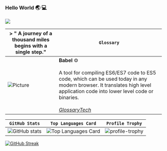 ### Hello World :earth_asia: :computer: </br></br>   ![](https://komarev.com/ghpvc/?username=ShadeOfDream&style=flat&color=blueviolet)

<!--
**ShadeOfDream/ShadeOfDream** is a ✨ _special_ ✨ repository because its `README.md` (this file) appears on your GitHub profile.

Here are some ideas to get you started:

- 🔭 I’m currently working on ...
- 🌱 I’m currently learning ...
- 👯 I’m looking to collaborate on ...
- 🤔 I’m looking for help with ...
- 💬 Ask me about ...
- 📫 How to reach me: ...
- 😄 Pronouns: ...
- ⚡ Fun fact: ...
-->
<!--GlossaryLog
1-**Components** <br/><br/> React components are small, reusable pieces of <br/>code that return a React element to be rendered<br/> to the page. <br/></br> <a href="https://reactjs.org/docs/glossary.html">_ReactJS Glossary_</a>
2-**props** ❄ <br/><br/> Props are inputs to a React component.</br> They are data passed down from a parent</br> component to a child component. <br/>Remember that props are readonly.</br></br> <a href="https://reactjs.org/docs/glossary.html">_ReactJS Glossary_</a>
3-**state** 🚗 <br/><br/> A component needs state when some data</br> associated with it changes over time. </br>For example, a Checkbox component might need</br> isChecked in its state, and a NewsFeed component</br> might want to keep track of fetchedPosts in its state.</br> </br> The most important difference between state and props</br> is that props are passed from a parent component,</br> but state is managed by the component itself.</br> A component cannot change its props,</br> but it can change its state. </br></br> <a href="https://reactjs.org/docs/glossary.html">_ReactJS Glossary_</a>-->
| > " A journey of a thousand miles begins with a single step." | `Glossary` |
|---|------------------|
|![Picture](https://images.unsplash.com/photo-1525316885-69d120cf430b?ixlib=rb-1.2.1&ixid=eyJhcHBfaWQiOjEyMDd9&auto=format&fit=crop&w=500&q=60) |**Babel** ⚙ <br/><br/> A tool for compiling ES6/ES7 code to ES5 code, which can be used today in any modern browser. It translates high level application code into lower level code or binaries. </br></br> <a href="https://glossarytech.com/terms/front_end-technologies/babel">_GlossaryTech_</a> |   



<!--![GitHub stats](https://github-readme-stats.vercel.app/api?username=ShadeOfDream&show_icons=true&theme=buefy)-->

<!--![Top Languages Card](https://github-readme-stats.vercel.app/api/top-langs/?username=ShadeOfDream&show_icons=true&theme=buefy)</br>-->

<!--![profile-trophy](https://github-profile-trophy.vercel.app/?username=ShadeOfDream&row=2&column=3&theme=flat&no-frame=true&margin-w=30") -->


| `GitHub Stats` | `Top Languages Card` | `Profile Trophy` |
| :---: | :---: | :---: |
| ![GitHub stats](https://github-readme-stats.vercel.app/api?username=ShadeOfDream&show_icons=true&theme=buefy)| ![Top Languages Card](https://github-readme-stats.vercel.app/api/top-langs/?username=ShadeOfDream&show_icons=true&theme=buefy) | ![profile-trophy](https://github-profile-trophy.vercel.app/?username=ShadeOfDream&row=2&column=2&theme=flat&no-frame=true&margin-w=30&margin-h=40&rank=SECRET,SSS,SS,S,AAA,AA,A,B,C")|


[![GitHub Streak](https://github-readme-streak-stats.herokuapp.com?user=ShadeOfDream&theme=tokyonight_duo)](https://git.io/streak-stats)






